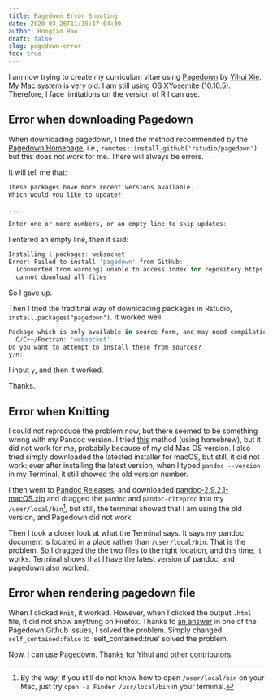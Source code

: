 ```yaml
---
title: Pagedown Error Shooting
date: 2020-03-26T11:15:17-04:00
author: Hongtao Hao
draft: false
slag: pagedown-error
toc: true
---
```


I am now trying to create my curriculum vitae using [Pagedown](https://github.com/rstudio/pagedown) by [Yihui Xie](https://yihui.org/). My Mac system is very old: I am still using OS XYosemite (10.10.5). Therefore, I face limitations on the version of R I can use. 

## Error when downloading Pagedown

When downloading pagedown, I tried the method recommended by the [Pagedown Homepage](https://github.com/rstudio/pagedown), i.e., `remotes::install_github('rstudio/pagedown')` but this does not work for me. There will always be errors.

It will tell me that:

```R
These packages have more recent versions available.
Which would you like to update?

...

Enter one or more numbers, or an empty line to skip updates:
```

I entered an empty line, then it said:

```R
Installing 1 packages: websocket
Error: Failed to install 'pagedown' from GitHub:
  (converted from warning) unable to access index for repository https://cran.rstudio.com/bin/macosx/mavericks/contrib/3.3:
  cannot download all files
```

So I gave up. 

Then I tried the traditinal way of downloading packages in Rstudio, `install.packages("pagedown")`. It worked well. 

```R
Package which is only available in source form, and may need compilation of
  C/C++/Fortran: 'websocket'
Do you want to attempt to install these from sources?
y/n:
```
I input `y`, and then it worked. 

Thanks. 

## Error when Knitting

I could not reproduce the problem now, but there seemed to be something wrong with my Pandoc version. I tried [this](https://pandoc.org/installing.html#macos) method (using homebrew), but it did not work for me, probabily because of my old Mac OS version. I also tried simply downloaded the latested installer for macOS, but still, it did not work: ever after installing the latest version, when I typed `pandoc --version` in my Terminal, it still showed the old version number. 

I then went to [Pandoc Releases](https://github.com/jgm/pandoc/releases), and downloaded [pandoc-2.9.2.1-macOS.zip](https://github.com/jgm/pandoc/releases/download/2.9.2.1/pandoc-2.9.2.1-macOS.zip) and dragged the `pandoc` and `pandoc-citeproc` into my `/user/local/bin`[^1], but still, the terminal showed that I am using the old version, and Pagedown did not work. 

Then I took a closer look at what the Terminal says. It says my pandoc document is located in a place rather than `/user/local/bin`. That is the problem. So I dragged the the two files to the right location, and this time, it works. Terminal shows that I have the latest version of pandoc, and pagedown also worked. 

## Error when rendering pagedown file

When I clicked `Knit`, it worked. However, when I clicked the output `.html` file, it did not show anything on Firefox. Thanks to [an answer](https://github.com/rstudio/pagedown/issues/103#issuecomment-583778685) in one of the Pagedown Github issues, I solved the problem. Simply changed `self_contained:false` to 'self_contained:true' solved the problem. 

Now, I can use Pagedown. Thanks for Yihui and other contributors. 

[^1]: By the way, if you still do not know how to open `/user/local/bin` on your Mac, just try `open -a Finder /usr/local/bin` in your terminal. 